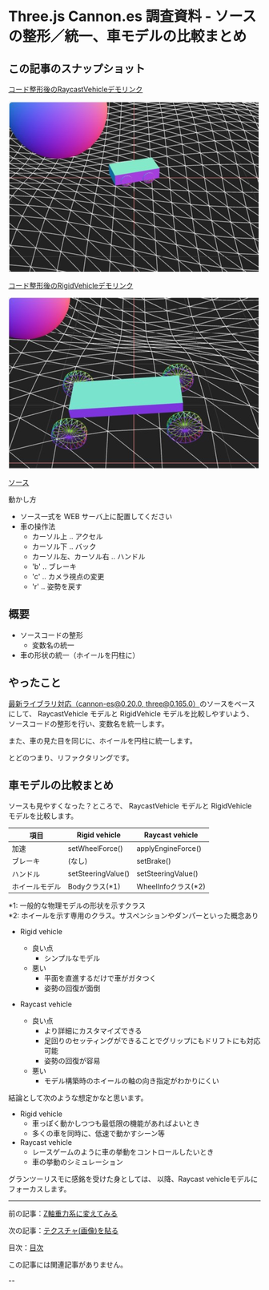 # Three.js Cannon.es 調査資料 - ソースの整形／統一、車モデルの比較まとめ

## この記事のスナップショット

[コード整形後のRaycastVehicleデモリンク](005/005_RaycastVehicle.html)

![コード整形後のRaycastVehicleデモ画像](005/pic/005_raycast.jpg)

[コード整形後のRigidVehicleデモリンク](005/005_RigidVehicle.html)

![コード整形後のRigidVehicleデモ画像](005/pic/005_rigid.jpg)

[ソース](005/)

動かし方

- ソース一式を WEB サーバ上に配置してください
- 車の操作法
  - カーソル上 .. アクセル
  - カーソル下 .. バック
  - カーソル左、カーソル右 .. ハンドル
  - 'b' .. ブレーキ
  - 'c' .. カメラ視点の変更
  - 'r' .. 姿勢を戻す

## 概要

- ソースコードの整形
  - 変数名の統一
- 車の形状の統一（ホイールを円柱に）

## やったこと

[最新ライブラリ対応（cannon-es@0.20.0, three@0.165.0）](003.md)のソースをベースにして、
RaycastVehicle モデルと RigidVehicle モデルを比較しやすいよう、
ソースコードの整形を行い、変数名を統一します。

また、車の見た目を同じに、ホイールを円柱に統一します。

とどのつまり、リファクタリングです。

## 車モデルの比較まとめ

ソースも見やすくなった？ところで、
RaycastVehicle モデルと RigidVehicle モデルを比較します。

項目            | Rigid vehicle      | Raycast vehicle
----------------|--------------------|------------------
加速            | setWheelForce()    | applyEngineForce()
ブレーキ        | (なし)             | setBrake()
ハンドル        | setSteeringValue() | setSteeringValue()
ホイールモデル  | Bodyクラス(*1)     | WheelInfoクラス(*2)

*1: 一般的な物理モデルの形状を示すクラス  
*2: ホイールを示す専用のクラス。サスペンションやダンパーといった概念あり


- Rigid vehicle
  - 良い点
    - シンプルなモデル
  - 悪い
    - 平面を直進するだけで車がガタつく
    - 姿勢の回復が面倒

- Raycast vehicle
  - 良い点
    - より詳細にカスタマイズできる
    - 足回りのセッティングができることでグリップにもドリフトにも対応可能
    - 姿勢の回復が容易
  - 悪い
    - モデル構築時のホイールの軸の向き指定がわかりにくい

結論として次のような想定かなと思います。

- Rigid vehicle
  - 車っぽく動かしつつも最低限の機能があればよいとき
  - 多くの車を同時に、低速で動かすシーン等
- Raycast vehicle
  - レースゲームのように車の挙動をコントロールしたいとき
  - 車の挙動のシミュレーション

グランツーリスモに感銘を受けた身としては、
以降、Raycast vehicleモデルにフォーカスします。

------------------------------------------------------------

前の記事：[Z軸重力系に変えてみる](004.md)

次の記事：[テクスチャ(画像)を貼る](006.md)

目次：[目次](000.md)

この記事には関連記事がありません。

--